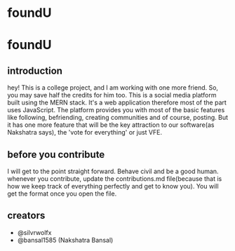 # foundU
 # foundU
 ## introduction
 hey! This is a college project, and I am working with one more friend. So, you may save half the credits for him too. This is a social media platform built using the MERN stack. It's a web application therefore most of the part uses JavaScript. The platform provides you with most of the basic features like following, befriending, creating communities and of course, posting. But it has one more feature that will be the key attraction to our software(as Nakshatra says), the 'vote for everything' or just VFE.
 ## before you contribute
 I will get to the point straight forward. Behave civil and be a good human. whenever you contribute, update the contributions.md file(because that is how we keep track of everything perfectly and get to know you). You will get the format once you open the file. 
 ## creators
 - @silvrwolfx
 - @bansal1585 (Nakshatra Bansal)

